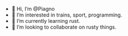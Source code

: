 - 👋 Hi, I’m @Piagno
- 👀 I’m interested in trains, sport, programming.
- 🌱 I’m currently learning rust.
- 💞️ I’m looking to collaborate on rusty things.
